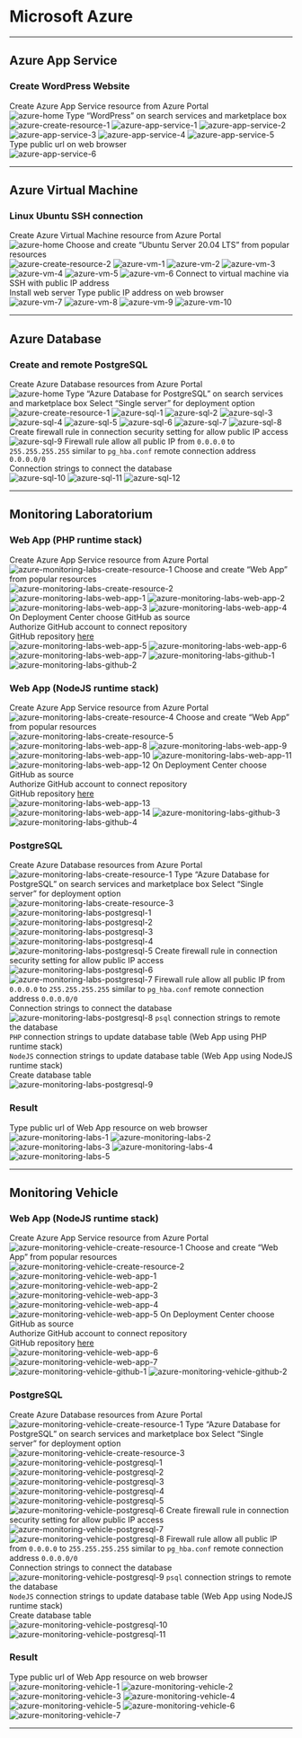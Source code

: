 # Microsoft Azure

** **

## Azure App Service 

### Create WordPress Website

Create Azure App Service resource from Azure Portal<br>
![azure-home](./images/azure-home.png)
Type “WordPress” on search services and marketplace box<br>
![azure-create-resource-1](./images/azure-create-resource-1.png)
![azure-app-service-1](./images/azure-app-service-1.png)
![azure-app-service-2](./images/azure-app-service-2.png)
![azure-app-service-3](./images/azure-app-service-3.png)
![azure-app-service-4](./images/azure-app-service-4.png)
![azure-app-service-5](./images/azure-app-service-5.png)
Type public url on web browser<br>
![azure-app-service-6](./images/azure-app-service-6.png)

** **

## Azure Virtual Machine

### Linux Ubuntu SSH connection

Create Azure Virtual Machine resource from Azure Portal<br>
![azure-home](./images/azure-home.png)
Choose and create “Ubuntu Server 20.04 LTS” from popular resources<br>
![azure-create-resource-2](./images/azure-create-resource-2.png)
![azure-vm-1](./images/azure-vm-1.png)
![azure-vm-2](./images/azure-vm-2.png)
![azure-vm-3](./images/azure-vm-3.png)
![azure-vm-4](./images/azure-vm-4.png)
![azure-vm-5](./images/azure-vm-5.png)
![azure-vm-6](./images/azure-vm-6.png)
Connect to virtual machine via SSH with public IP address<br>
Install web server Type public IP address on web browser<br>
![azure-vm-7](./images/azure-vm-7.png)
![azure-vm-8](./images/azure-vm-8.png)
![azure-vm-9](./images/azure-vm-9.png)
![azure-vm-10](./images/azure-vm-10.png)

** **

## Azure Database

### Create and remote PostgreSQL

Create Azure Database resources from Azure Portal<br>
![azure-home](./images/azure-home.png)
Type “Azure Database for PostgreSQL” on search services and marketplace box Select “Single server” for deployment option<br>
![azure-create-resource-1](./images/azure-create-resource-1.png)
![azure-sql-1](./images/azure-sql-1.png)
![azure-sql-2](./images/azure-sql-2.png)
![azure-sql-3](./images/azure-sql-3.png)
![azure-sql-4](./images/azure-sql-4.png)
![azure-sql-5](./images/azure-sql-5.png)
![azure-sql-6](./images/azure-sql-6.png)
![azure-sql-7](./images/azure-sql-7.png)
![azure-sql-8](./images/azure-sql-8.png)
Create firewall rule in connection security setting for allow public IP access<br>
![azure-sql-9](./images/azure-sql-9.png)
Firewall rule allow all public IP from `0.0.0.0` to `255.255.255.255` similar to `pg_hba.conf` remote connection address `0.0.0.0/0`<br>
Connection strings to connect the database<br>
![azure-sql-10](./images/azure-sql-10.png)
![azure-sql-11](./images/azure-sql-11.png)
![azure-sql-12](./images/azure-sql-12.png)

** **

## Monitoring Laboratorium

### Web App (PHP runtime stack)

Create Azure App Service resource from Azure Portal<br>
![azure-monitoring-labs-create-resource-1](./images/azure-monitoring-labs-create-resource-1.png)
Choose and create “Web App” from popular resources<br>
![azure-monitoring-labs-create-resource-2](./images/azure-monitoring-labs-create-resource-2.png)
![azure-monitoring-labs-web-app-1](./images/azure-monitoring-labs-web-app-1.png)
![azure-monitoring-labs-web-app-2](./images/azure-monitoring-labs-web-app-2.png)
![azure-monitoring-labs-web-app-3](./images/azure-monitoring-labs-web-app-3.png)
![azure-monitoring-labs-web-app-4](./images/azure-monitoring-labs-web-app-4.png)
On Deployment Center choose GitHub as source<br>
Authorize GitHub account to connect repository<br>
GitHub repository [here](https://github.com/arendabernhardyoas/monitoring-laboratorium)<br>
![azure-monitoring-labs-web-app-5](./images/azure-monitoring-labs-web-app-5.png)
![azure-monitoring-labs-web-app-6](./images/azure-monitoring-labs-web-app-6.png)
![azure-monitoring-labs-web-app-7](./images/azure-monitoring-labs-web-app-7.png)
![azure-monitoring-labs-github-1](./images/azure-monitoring-labs-github-1.png)
![azure-monitoring-labs-github-2](./images/azure-monitoring-labs-github-2.png)

### Web App (NodeJS runtime stack)

Create Azure App Service resource from Azure Portal<br>
![azure-monitoring-labs-create-resource-4](./images/azure-monitoring-labs-create-resource-4.PNG)
Choose and create “Web App” from popular resources<br>
![azure-monitoring-labs-create-resource-5](./images/azure-monitoring-labs-create-resource-5.PNG)
![azure-monitoring-labs-web-app-8](./images/azure-monitoring-labs-web-app-8.PNG)
![azure-monitoring-labs-web-app-9](./images/azure-monitoring-labs-web-app-9.PNG)
![azure-monitoring-labs-web-app-10](./images/azure-monitoring-labs-web-app-10.PNG)
![azure-monitoring-labs-web-app-11](./images/azure-monitoring-labs-web-app-11.PNG)
![azure-monitoring-labs-web-app-12](./images/azure-monitoring-labs-web-app-12.PNG)
On Deployment Center choose GitHub as source<br>
Authorize GitHub account to connect repository<br>
GitHub repository [here](https://github.com/arendabernhardyoas/monitoring-laboratorium/tree/nodejs)<br>
![azure-monitoring-labs-web-app-13](./images/azure-monitoring-labs-web-app-13.PNG)
![azure-monitoring-labs-web-app-14](./images/azure-monitoring-labs-web-app-14.PNG)
![azure-monitoring-labs-github-3](./images/azure-monitoring-labs-github-3.PNG)
![azure-monitoring-labs-github-4](./images/azure-monitoring-labs-github-4.PNG)

### PostgreSQL

Create Azure Database resources from Azure Portal<br>
![azure-monitoring-labs-create-resource-1](./images/azure-monitoring-labs-create-resource-1.png)
Type “Azure Database for PostgreSQL” on search services and marketplace box Select “Single server” for deployment option<br>
![azure-monitoring-labs-create-resource-3](./images/azure-monitoring-labs-create-resource-3.png)
![azure-monitoring-labs-postgresql-1](./images/azure-monitoring-labs-postgresql-1.png)
![azure-monitoring-labs-postgresql-2](./images/azure-monitoring-labs-postgresql-2.png)
![azure-monitoring-labs-postgresql-3](./images/azure-monitoring-labs-postgresql-3.png)
![azure-monitoring-labs-postgresql-4](./images/azure-monitoring-labs-postgresql-4.png)
![azure-monitoring-labs-postgresql-5](./images/azure-monitoring-labs-postgresql-5.png)
Create firewall rule in connection security setting for allow public IP access<br>
![azure-monitoring-labs-postgresql-6](./images/azure-monitoring-labs-postgresql-6.png)
![azure-monitoring-labs-postgresql-7](./images/azure-monitoring-labs-postgresql-7.png)
Firewall rule allow all public IP from `0.0.0.0` to `255.255.255.255` similar to `pg_hba.conf` remote connection address `0.0.0.0/0`<br>
Connection strings to connect the database<br>
![azure-monitoring-labs-postgresql-8](./images/azure-monitoring-labs-postgresql-8.png)
`psql` connection strings to remote the database<br>
`PHP` connection strings to update database table (Web App using PHP runtime stack)<br>
`NodeJS` connection strings to update database table (Web App using NodeJS runtime stack)<br>
Create database table<br>
![azure-monitoring-labs-postgresql-9](./images/azure-monitoring-labs-postgresql-9.png)

### Result

Type public url of Web App resource on web browser<br>
![azure-monitoring-labs-1](./images/azure-monitoring-labs-1.png)
![azure-monitoring-labs-2](./images/azure-monitoring-labs-2.png)
![azure-monitoring-labs-3](./images/azure-monitoring-labs-3.png)
![azure-monitoring-labs-4](./images/azure-monitoring-labs-4.png)
![azure-monitoring-labs-5](./images/azure-monitoring-labs-5.png)

** **

## Monitoring Vehicle

### Web App (NodeJS runtime stack)

Create Azure App Service resource from Azure Portal<br>
![azure-monitoring-vehicle-create-resource-1](./images/azure-monitoring-vehicle-create-resource-1.PNG)
Choose and create “Web App” from popular resources<br>
![azure-monitoring-vehicle-create-resource-2](./images/azure-monitoring-vehicle-create-resource-2.PNG)
![azure-monitoring-vehicle-web-app-1](./images/azure-monitoring-vehicle-web-app-1.PNG)
![azure-monitoring-vehicle-web-app-2](./images/azure-monitoring-vehicle-web-app-2.PNG)
![azure-monitoring-vehicle-web-app-3](./images/azure-monitoring-vehicle-web-app-3.PNG)
![azure-monitoring-vehicle-web-app-4](./images/azure-monitoring-vehicle-web-app-4.PNG)
![azure-monitoring-vehicle-web-app-5](./images/azure-monitoring-vehicle-web-app-5.PNG)
On Deployment Center choose GitHub as source<br>
Authorize GitHub account to connect repository<br>
GitHub repository [here](https://github.com/arendabernhardyoas/monitoring-vehicle)<br>
![azure-monitoring-vehicle-web-app-6](./images/azure-monitoring-vehicle-web-app-6.PNG)
![azure-monitoring-vehicle-web-app-7](./images/azure-monitoring-vehicle-web-app-7.PNG)
![azure-monitoring-vehicle-github-1](./images/azure-monitoring-vehicle-github-1.PNG)
![azure-monitoring-vehicle-github-2](./images/azure-monitoring-vehicle-github-2.PNG)

### PostgreSQL

Create Azure Database resources from Azure Portal<br>
![azure-monitoring-vehicle-create-resource-1](./images/azure-monitoring-vehicle-create-resource-1.PNG)
Type “Azure Database for PostgreSQL” on search services and marketplace box Select “Single server” for deployment option<br>
![azure-monitoring-vehicle-create-resource-3](./images/azure-monitoring-vehicle-create-resource-3.PNG)
![azure-monitoring-vehicle-postgresql-1](./images/azure-monitoring-vehicle-postgresql-1.PNG)
![azure-monitoring-vehicle-postgresql-2](./images/azure-monitoring-vehicle-postgresql-2.PNG)
![azure-monitoring-vehicle-postgresql-3](./images/azure-monitoring-vehicle-postgresql-3.PNG)
![azure-monitoring-vehicle-postgresql-4](./images/azure-monitoring-vehicle-postgresql-4.PNG)
![azure-monitoring-vehicle-postgresql-5](./images/azure-monitoring-vehicle-postgresql-5.PNG)
![azure-monitoring-vehicle-postgresql-6](./images/azure-monitoring-vehicle-postgresql-6.PNG)
Create firewall rule in connection security setting for allow public IP access<br>
![azure-monitoring-vehicle-postgresql-7](./images/azure-monitoring-vehicle-postgresql-7.PNG)
![azure-monitoring-vehicle-postgresql-8](./images/azure-monitoring-vehicle-postgresql-8.PNG)
Firewall rule allow all public IP from `0.0.0.0` to `255.255.255.255` similar to `pg_hba.conf` remote connection address `0.0.0.0/0`<br>
Connection strings to connect the database<br>
![azure-monitoring-vehicle-postgresql-9](./images/azure-monitoring-vehicle-postgresql-9.PNG)
`psql` connection strings to remote the database<br>
`NodeJS` connection strings to update database table (Web App using NodeJS runtime stack)<br>
Create database table<br>
![azure-monitoring-vehicle-postgresql-10](./images/azure-monitoring-vehicle-postgresql-10.PNG)
![azure-monitoring-vehicle-postgresql-11](./images/azure-monitoring-vehicle-postgresql-11.PNG)

### Result

Type public url of Web App resource on web browser<br>
![azure-monitoring-vehicle-1](./images/azure-monitoring-vehicle-1.PNG)
![azure-monitoring-vehicle-2](./images/azure-monitoring-vehicle-2.png)
![azure-monitoring-vehicle-3](./images/azure-monitoring-vehicle-3.PNG)
![azure-monitoring-vehicle-4](./images/azure-monitoring-vehicle-4.PNG)
![azure-monitoring-vehicle-5](./images/azure-monitoring-vehicle-5.PNG)
![azure-monitoring-vehicle-6](./images/azure-monitoring-vehicle-6.PNG)
![azure-monitoring-vehicle-7](./images/azure-monitoring-vehicle-7.PNG)


** **


